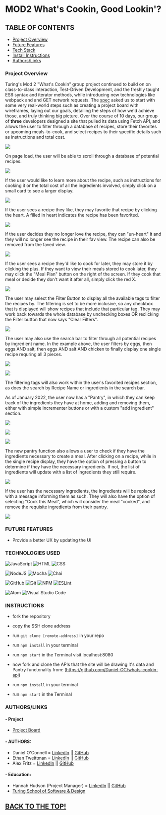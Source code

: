 # MOD2 What's Cookin, Good Lookin'?

## TABLE OF CONTENTS
- [Project Overview](#project-overview)
- [Future Features](#future-features)
- [Tech Stack](#technologies-used)
- [Install Instructions](#instructions)
- [Authors/Links](#authorslinks)

### Project Overview

Turing's Mod 2 "What's Cookin" group project continued to build on on class-to-class interaction, Test-Driven Development, and the freshly taught ES6 syntax and iterator methods, while introducing new technologies like webpack and and GET network requests. The [spec](https://frontend.turing.edu/projects/whats-cookin-part-one.html) asked us to start with some very real-world steps such as creating a project board with wireframes, laying out our goals, detailing the steps of how we'd achieve those, and truly thinking big picture. Over the course of 10 days, our group of **three** developers designed a site that pulled its data using Fetch API, and allows the user to filter through a database of recipes, store their favorites or upcoming meals-to-cook, and select recipes to their specific details such as instructions and total cost. 

![](https://media.giphy.com/media/TxJL6ay7GAHKnXIsH3/giphy.gif)

On page load, the user will be able to scroll through a database of potential recipes.

![](https://media.giphy.com/media/3fdireDamtCOX3JYnj/giphy.gif)

If the user would like to learn more about the recipe, such as instructions for cooking it or the total cost of all the ingredients involved, simply click on a small card to see a larger display.

![](https://media.giphy.com/media/YrUU1bToSi4Y3TszV0/giphy.gif)

If the user sees a recipe they like, they may favorite that recipe by clicking the heart. A filled in heart indicates the recipe has been favorited.

![](https://media.giphy.com/media/fSaNaY81D0g2DgcVMW/giphy.gif)

If the user decides they no longer love the recipe, they can "un-heart" it and they will no longer see the recipe in their fav view. The recipe can also be removed from the faved view.

![](https://media.giphy.com/media/FlSlD76305vOiqkqke/giphy.gif)

If the user sees a recipe they'd like to cook for later, they may store it by clicking the plus. If they want to view their meals stored to cook later, they may click the "Meal Plan" button on the right of the screen. If they cook that meal or decide they don't want it after all, simply click the red X. 

![](https://media.giphy.com/media/2aOSXQvdaIgYELOihI/giphy.gif)

The user may select the Filter Button to display all the available tags to filter the recipes by. The filtering is set to be more inclusive, so any checkbox that is displayed will show recipes that include that particular tag. They may work back towards the whole database by unchecking boxes OR reclicking the Filter button that now says "Clear Filters".

![](https://media.giphy.com/media/qsnVxH7cCAi7o13rHP/giphy.gif)

The user may also use the search bar to filter through all potential recipes by ingredient name. In the example above, the user filters by eggs, then eggs AND salt, then eggs AND salt AND chicken to finally display one single recipe requring all 3 pieces.

![](https://media.giphy.com/media/8sXVYIRjJjxdigxjQm/giphy.gif)

![](https://media.giphy.com/media/IPeYrEPRmqKO9S3tEA/giphy.gif)

The filtering tags will also work within the user's favorited recipes section, as does the search by Recipe Name or ingredients in the search bar.

As of January 2022, the user now has a "Pantry", in which they can keep track of the ingredients they have at home, adding and removing them, either with simple incrementer buttons or with a custom "add ingredient" section.

![](https://media.giphy.com/media/tbeA70UcS5lfr0Da1s/giphy.gif)

![](https://media.giphy.com/media/xdkWxbwTE6NQjzVxBt/giphy.gif)

![](https://media.giphy.com/media/yOGqbI7VwcvdcCIjCW/giphy.gif)

The new pantry function also allows a user to check if they have the ingredients necessary to create  a meal. After clicking on a recipe, while in the single recipe display, they have the option of pressing a button to determine if they have the necessary ingredients. If not, the list of ingredients will update with a list of ingredients they still require.

![](https://media.giphy.com/media/Tuap8o7nQS5EPEf4PW/giphy.gif)

If the user has the necessary ingredients, the ingredients will be replaced with a message informing them as such. They will also have the option of selecting "Cook this Meal", which will consider the meal "cooked", and remove the requisite ingredients from their pantry.

![](https://media.giphy.com/media/t1wCI2pbTRa9lgiygA/giphy.gif)


### FUTURE FEATURES
- Provide a better UX by updating the UI

### TECHNOLOGIES USED 
![JavaScript](https://img.shields.io/badge/JavaScript-F7DF1E?style=for-the-badge&logo=javascript&logoColor=black)
![HTML](https://img.shields.io/badge/HTML5-E34F26?style=for-the-badge&logo=html5&logoColor=white)
![CSS](https://img.shields.io/badge/CSS3-1572B6?style=for-the-badge&logo=css3&logoColor=white)

![NodeJS](https://img.shields.io/badge/node.js-6DA55F?style=for-the-badge&logo=node.js&logoColor=white)
![Mocha](https://img.shields.io/badge/Mocha-8D6748?style=for-the-badge&logo=Mocha&logoColor=white)
![Chai](https://img.shields.io/badge/chai-A30701?style=for-the-badge&logo=chai&logoColor=white)

![GitHub](https://img.shields.io/badge/github-%23121011.svg?style=for-the-badge&logo=github&logoColor=white)
![Git](https://img.shields.io/badge/git-%23F05033.svg?style=for-the-badge&logo=git&logoColor=white)
![NPM](https://img.shields.io/badge/NPM-%23000000.svg?style=for-the-badge&logo=npm&logoColor=white)
![ESLint](https://img.shields.io/badge/ESLint-4B3263?style=for-the-badge&logo=eslint&logoColor=white)

![Atom](https://img.shields.io/badge/Atom-%2366595C.svg?style=for-the-badge&logo=atom&logoColor=white)
![Visual Studio Code](https://img.shields.io/badge/Visual%20Studio%20Code-0078d7.svg?style=for-the-badge&logo=visual-studio-code&logoColor=white)

### INSTRUCTIONS
- fork the repository
- copy the SSH clone address
- run ```git clone [remote-address]``` in your repo
- run ```npm install``` in your terminal
- run ```npm start``` in the Terminal visit localhost:8080

- now fork and clone the APIs that the site will be drawing it's data and Pantry functonality from: (https://github.com/Daniel-OC/whats-cookin-api)
- run ```npm install``` in your terminal
- run ```npm start``` in the Terminal

### AUTHORS/LINKS
#### - Project
   - [Project Board]()
#### - AUTHORS:
   - Daniel O'Connell = [LinkedIn](https://www.linkedin.com/in/daniel-o-connell-a66371224/) || [GitHub](https://github.com/Daniel-OC)
   - Ethan Tweittman = [LinkedIn](https://www.linkedin.com/in/ethantweitmann/) || [GitHub](https://github.com/ectweitmann)
   - Alex Fritz = [LinkedIn](https://www.linkedin.com/in/alexmfritz/) || [GitHub](https://github.com/alexmfritz)
#### - Education:
   - Hannah Hudson (Project Manager) = [LinkedIn](https://www.linkedin.com/in/hannahchudson/) || [GitHub](https://github.com/hannahhch)
   - [Turing School of Software & Design](https://turing.edu/)


## [BACK TO THE TOP!](#-MOD2-What's-Cookin,-Good-Lookin'?)

